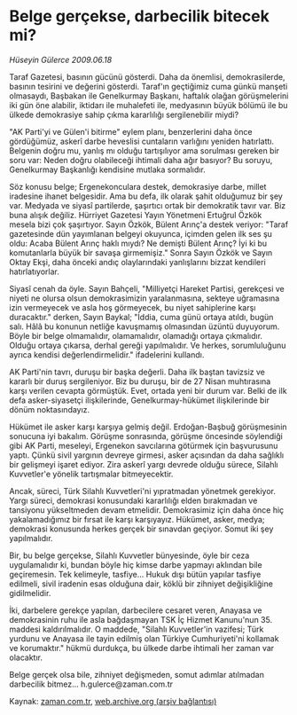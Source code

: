 # Belge gerçekse, darbecilik bitecek mi?

*Hüseyin Gülerce 2009.06.18*

<tr><td class="metin" colspan="2" style="padding-top: 20px; padding-left: 5px; padding-right: 10px;">Taraf Gazetesi, basının gücünü gösterdi. Daha da önemlisi, demokrasilerde, basının tesirini ve değerini gösterdi. Taraf'ın geçtiğimiz cuma günkü manşeti olmasaydı, Başbakan ile Genelkurmay Başkanı, haftalık olağan görüşmelerini iki gün öne alabilir, iktidarı ile muhalefeti ile, medyasının büyük bölümü ile bu ülkede demokrasiye sahip çıkma kararlılığı sergilenebilir miydi?</td></tr><tr><td class="metin" colspan="2" style="padding-top: 20px; padding-left: 5px; padding-right: 10px;"><p> "AK Parti'yi ve Gülen'i bitirme" eylem planı, benzerlerini daha önce gördüğümüz, askerî darbe heveslisi cuntaların varlığını yeniden hatırlattı. Belgenin doğru mu, yanlış mı olduğu tartışılıyor ama sorulması gereken bir soru var: Neden doğru olabileceği ihtimali daha ağır basıyor? Bu soruyu, Genelkurmay Başkanlığı kendisine mutlaka sormalıdır.
<p> Söz konusu belge; Ergenekonculara destek, demokrasiye darbe, millet iradesine ihanet belgesidir. Ama bu defa, ilk olarak şahit olduğumuz bir şey var. Medyada ve siyasî partilerde, şaşırtıcı ortak bir demokratik tavır var. Biz buna alışık değiliz. Hürriyet Gazetesi Yayın Yönetmeni Ertuğrul Özkök mesela bizi çok şaşırtıyor. Sayın Özkök, Bülent Arınç'a destek veriyor: "Taraf gazetesinde dün yayımlanan belgeyi okuyunca, içimden gelen ilk ses şu oldu: Acaba Bülent Arınç haklı mıydı? Ne demişti Bülent Arınç? İyi ki bu komutanlarla büyük bir savaşa girmemişiz." Sonra Sayın Özkök ve Sayın Oktay Ekşi, daha önceki andıç olaylarındaki yanlışlarını bizzat kendileri hatırlatıyorlar.
<p> Siyasî cenah da öyle. Sayın Bahçeli, "Milliyetçi Hareket Partisi, gerekçesi ve niyeti ne olursa olsun demokrasimizin yaralanmasına, sekteye uğramasına izin vermeyecek ve asla hoş görmeyecek, bu niyet sahiplerine karşı duracaktır." derken, Sayın Baykal; "İddia, cuma günü ortaya atıldı, bugün salı. Hâlâ bu konunun netliğe kavuşmamış olmasından üzüntü duyuyorum. Böyle bir belge olmamalıdır, olamamalıdır, olamadığı ortaya çıkmalıdır. Olduğu ortaya çıkarsa, derhal gereği yapılmalıdır. Ve herkes, sorumluluğunu ayrıca kendisi değerlendirmelidir." ifadelerini kullandı.
<p> AK Parti'nin tavrı, duruşu bir başka değerli. Daha ilk baştan tavizsiz ve kararlı bir duruş sergileniyor. Biz bu duruşu, bir de 27 Nisan muhtırasına karşı verilen cevapta görmüştük. Evet, ortada yeni bir durum var. Belki de ilk defa asker-siyasetçi ilişkilerinde, Genelkurmay-hükümet ilişkilerinde bir dönüm noktasındayız.
<p> Hükümet ile asker karşı karşıya gelmiş değil. Erdoğan-Başbuğ görüşmesinin sonucuna iyi bakalım. Görüşme sonrasında, görüşme öncesinde söylendiği gibi AK Parti, meseleyi, Ergenekon savcılarına götürmek için başvurusunu yaptı. Çünkü sivil yargının devreye girmesi, asker açısından da daha sağlıklı bir gelişmeyi işaret ediyor. Zira askerî yargı devrede olduğu sürece, Silahlı Kuvvetler'e yönelik tartışmalar bitmeyecektir.
<p> Ancak, süreci, Türk Silahlı Kuvvetleri'ni yıpratmadan yönetmek gerekiyor. Yargı süreci, demokrasi konusundaki kararlılığı elden bırakmadan ve tansiyonu yükseltmeden devam etmelidir. Demokrasimiz için daha önce hiç yakalamadığımız bir fırsat ile karşı karşıyayız. Hükümet, asker, medya; demokrasi konusunda herkes gerçek bir sınavdan geçiyor. Somut iki şey yapılmalıdır.
<p> Bir, bu belge gerçekse, Silahlı Kuvvetler bünyesinde, öyle bir ceza uygulamalıdır ki, bundan böyle hiç kimse darbe yapmayı aklından bile geçiremesin. Tek kelimeyle, tasfiye... Hukuk dışı bütün yapılar tasfiye edilmeli, sivil iradenin esas olduğuna dair, köklü bir zihniyet değişikliğine gidilmelidir.
<p> İki, darbelere gerekçe yapılan, darbecilere cesaret veren, Anayasa ve demokrasinin ruhu ile asla bağdaşmayan TSK İç Hizmet Kanunu'nun 35. maddesi kaldırılmalıdır. O maddede, "Silahlı Kuvvetler'in vazifesi; Türk yurdunu ve Anayasa ile tayin edilmiş olan Türkiye Cumhuriyeti'ni kollamak ve korumaktır." hükmü durdukça, bu ülkede darbe ihtimali her zaman var olacaktır.
<p> Belge gerçek olsa bile, zihniyet değişmeden, somut adımlar atılmadan darbecilik bitmez... h.gulerce@zaman.com.tr<br/></p></p></p></p></p></p></p></p></p></td></tr>

Kaynak: [zaman.com.tr](http://zaman.com.tr/yazar.do?yazino=860202), [web.archive.org (arşiv bağlantısı)](http://web.archive.org/web/20090622153358/http://www.zaman.com.tr:80/yazar.do?yazino=860202)
